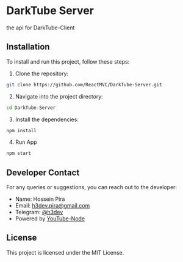 # DarkTube Server
the api for DarkTube-Client

## Installation

To install and run this project, follow these steps:

1. Clone the repository:

```bash
git clone https://github.com/ReactMVC/DarkTube-Server.git
```

2. Navigate into the project directory:

```bash
cd DarkTube-Server
```

3. Install the dependencies:

```bash
npm install
```

4. Run App

```bash
npm start
```

## Developer Contact

For any queries or suggestions, you can reach out to the developer:

- Name: Hossein Pira
- Email: h3dev.pira@gmail.com
- Telegram: [@h3dev](https://t.me/h3dev)
- Powered by [YouTube-Node](https://github.com/ReactMVC/YouTube-Node)

## License

This project is licensed under the MIT License.
